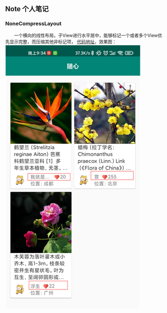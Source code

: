 ## Note 个人笔记 
### NoneCompressLayout 
&#8195;&#8195;一个横向的线性布局，子View进行水平居中，能够标记一个或者多个View优先显示完整，而压缩其他非标记项，
[代码地址](Note/src/main/java/com/summer/note/widget/NoneCompressLayout.java)，效果图： 
![screen_shot](/ScreenShot/NoneCompressLayout.png)
